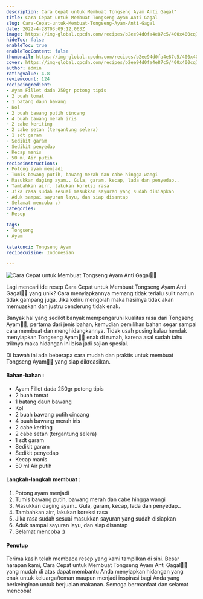 ```yaml
---
description: Cara Cepat untuk Membuat Tongseng Ayam Anti Gagal"
title: Cara Cepat untuk Membuat Tongseng Ayam Anti Gagal
slug: Cara-Cepat-untuk-Membuat-Tongseng-Ayam-Anti-Gagal
date: 2022-4-28T03:09:12.063Z
image: https://img-global.cpcdn.com/recipes/b2ee94d0fa4e87c5/400x400cq70/photo.jpg
hideToc: false
enableToc: true
enableTocContent: false
thumbnail: https://img-global.cpcdn.com/recipes/b2ee94d0fa4e87c5/400x400cq70/photo.jpg
cover: https://img-global.cpcdn.com/recipes/b2ee94d0fa4e87c5/400x400cq70/photo.jpg
author: admin
ratingvalue: 4.8
reviewcount: 124
recipeingredient:
- Ayam Fillet dada 250gr potong tipis
- 2 buah tomat
- 1 batang daun bawang
- Kol
- 2 buah bawang putih cincang
- 4 buah bawang merah iris
- 2 cabe keriting
- 2 cabe setan (tergantung selera)
- 1 sdt garam
- Sedikit garam
- Sedikit penyedap
- Kecap manis
- 50 ml Air putih
recipeinstructions:
- Potong ayam menjadi
- Tumis bawang putih, bawang merah dan cabe hingga wangi
- Masukkan daging ayam.. Gula, garam, kecap, lada dan penyedap..
- Tambahkan airr, lakukan koreksi rasa
- Jika rasa sudah sesuai masukkan sayuran yang sudah disiapkan
- Aduk sampai sayuran layu, dan siap disantap
- Selamat mencoba :)
categories:
- Resep

tags:
- Tongseng
- Ayam

katakunci: Tongseng Ayam
recipecuisine: Indonesian

---
```


![Cara Cepat untuk Membuat Tongseng Ayam Anti Gagal👩‍🍳](https://img-global.cpcdn.com/recipes/b2ee94d0fa4e87c5/400x400cq70/photo.jpg)

Lagi mencari ide resep Cara Cepat untuk Membuat Tongseng Ayam Anti Gagal👩‍🍳 yang unik? Cara menyiapkannya memang tidak terlalu sulit namun tidak gampang juga. Jika keliru mengolah maka hasilnya tidak akan memuaskan dan justru cenderung tidak enak.

Banyak hal yang sedikit banyak mempengaruhi kualitas rasa dari Tongseng Ayam👩‍🍳, pertama dari jenis bahan, kemudian pemilihan bahan segar sampai cara membuat dan menghidangkannya. Tidak usah pusing kalau hendak menyiapkan Tongseng Ayam👩‍🍳 enak di rumah, karena asal sudah tahu triknya maka hidangan ini bisa jadi sajian spesial.

Di bawah ini ada beberapa cara mudah dan praktis untuk membuat Tongseng Ayam👩‍🍳 yang siap dikreasikan.

<!--inarticleads1-->

#### Bahan-bahan :

- Ayam Fillet dada 250gr potong tipis
- 2 buah tomat
- 1 batang daun bawang
- Kol
- 2 buah bawang putih cincang
- 4 buah bawang merah iris
- 2 cabe keriting
- 2 cabe setan (tergantung selera)
- 1 sdt garam
- Sedikit garam
- Sedikit penyedap
- Kecap manis
- 50 ml Air putih

<!--inarticleads2-->

#### Langkah-langkah membuat :

1. Potong ayam menjadi
1. Tumis bawang putih, bawang merah dan cabe hingga wangi
1. Masukkan daging ayam.. Gula, garam, kecap, lada dan penyedap..
1. Tambahkan airr, lakukan koreksi rasa
1. Jika rasa sudah sesuai masukkan sayuran yang sudah disiapkan
1. Aduk sampai sayuran layu, dan siap disantap
1. Selamat mencoba :)

#### Penutup

Terima kasih telah membaca resep yang kami tampilkan di sini. Besar harapan kami, Cara Cepat untuk Membuat Tongseng Ayam Anti Gagal👩‍🍳 yang mudah di atas dapat membantu Anda menyiapkan hidangan yang enak untuk keluarga/teman maupun menjadi inspirasi bagi Anda yang berkeinginan untuk berjualan makanan. Semoga bermanfaat dan selamat mencoba!